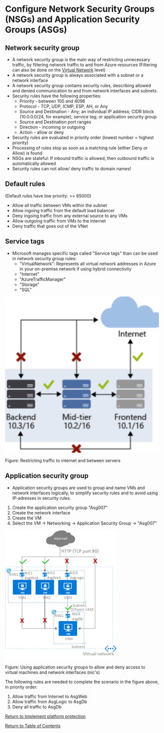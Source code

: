 # Configure Network Security Groups (NSGs) and Application Security Groups (ASGs)

## Network security group

* A network security group is the main way of restricting unnecessary traffic, by filtering network traffic to and from Azure resources (Filtering can also be done on the [Virtual Network](10-Secure%20the%20connectivity%20of%20virtual%20networks%20(VPN%20authentication,%20Express%20Route%20encryption).md) level)
* A network security group is always associated with a subnet or a network interface
* A network security group contains security rules, describing allowed and denied communication to and from network interfaces and subnets.
* Security rules have the following properties:
   * Priority - between 100 and 4096
   * Protocol - TCP, UDP, ICMP, ESP, AH, or Any
   * Source and Destination - Any; an individual IP address; CIDR block (10.0.0.0/24, for example); service tag; or application security group
   * Source and Destination port ranges
   * Direction - incoming or outgoing
   * Action - allow or deny
* Security rules are evaluated in priority order (lowest number = highest priority)
* Processing of rules stop as soon as a matching rule (either Deny or Allow) is found
* NSGs are stateful: If inbound traffic is allowed, then outbound traffic is automatically allowed
* Security rules can not allow/ deny traffic to domain names!

## Default rules

(Default rules have low priority: >= 65000)

* Allow all traffic between VMs within the subnet
* Allow ingoing traffic from the default load balancer
* Deny ingoing traffic from any external source to any VMs
* Allow outgoing traffic from VMs to the internet
* Deny traffic that goes out of the VNet

## Service tags

* Microsoft manages specific tags called "Service tags" than can be used in network security group rules:
   * "VirtualNetwork": Represents all virtual network addresses in Azure in your on-premise network if using hybrid connectivity
   * "Internet"
   * "AzureTrafficManager"
   * "Storage"
   * "SQL"

![Network security group](img/NetworkSecurityGroup.png)

Figure: Restricting traffic to internet and between servers

## Application security group

* Application security groups are used to group and name VMs and network interfaces logically, to simplify security rules and to avoid using IP-adresses in security rules.

1. Create the application security group "Asg007"
1. Create the network interface
1. Create the VM
1. Select the VM -> Networking -> Application Security Group -> "Asg007"

![Application security group](img/ApplicationSecurityGroup.png)

Figure: Using application security groups to allow and deny access to virtual machines and network interfaces (nic's)

The following rules are needed to complete the scenario in the figure above, in priority order:
1. Allow traffic from Internet to AsgWeb
1. Allow traffic from AsgLogic to AsgDb
1. Deny all traffic to AsgDb

[Return to Implement platform protection](README.md)

[Return to Table of Contents](../README.md)